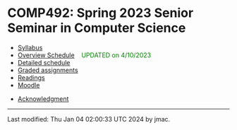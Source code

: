 # COMP492: Spring 2023 Senior Seminar in Computer Science

<!-- ![Senior seminar tea party 2023](images/sensem-teaparty-2023-lowres.jpg) -->
<!-- [high-resolution version](images/sensem-teaparty-2023.jpg) -->


* [Syllabus](syllabus-1-23-2023.docx)
* [Overview Schedule](schedule-4-10-2023.xlsx)  &nbsp;&nbsp;&nbsp;<font color="green">UPDATED on 4/10/2023</font>
* [Detailed schedule](resources)
* [Graded assignments](hw)
* [Readings](readings.md)
* [Moodle](https://lms.dickinson.edu/course/view.php?id=50061)
<!-- * [WiD repos](wid-repos.md) -->
* [Acknowledgment](acknowledgment.md)





----
Last modified: Thu Jan 04 02:00:33 UTC 2024 by jmac.
